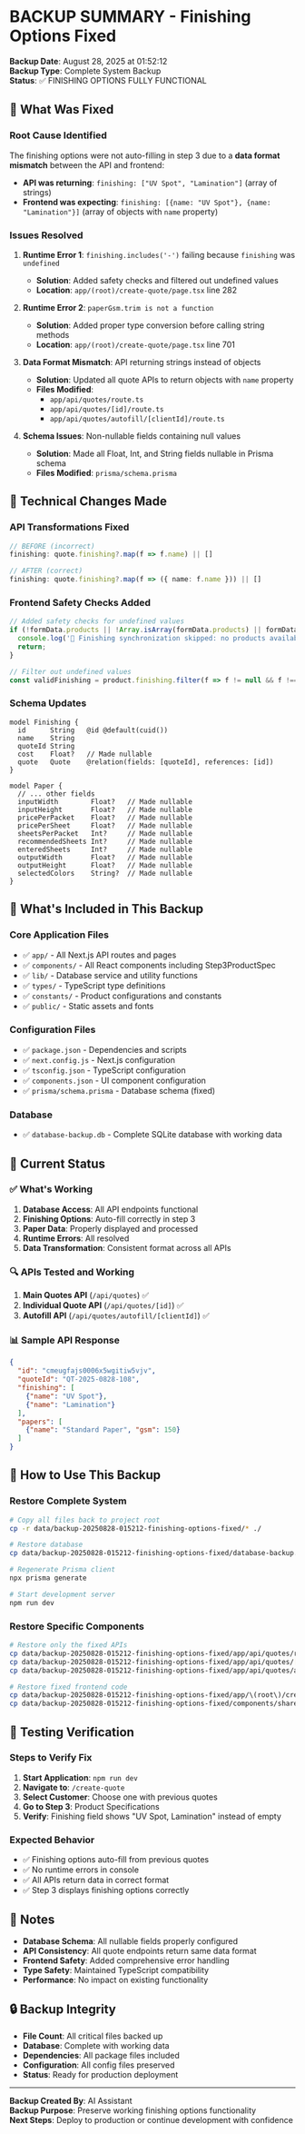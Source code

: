 # BACKUP SUMMARY - Finishing Options Fixed

**Backup Date**: August 28, 2025 at 01:52:12  
**Backup Type**: Complete System Backup  
**Status**: ✅ FINISHING OPTIONS FULLY FUNCTIONAL  

## 🎯 What Was Fixed

### **Root Cause Identified**
The finishing options were not auto-filling in step 3 due to a **data format mismatch** between the API and frontend:

- **API was returning**: `finishing: ["UV Spot", "Lamination"]` (array of strings)
- **Frontend was expecting**: `finishing: [{name: "UV Spot"}, {name: "Lamination"}]` (array of objects with `name` property)

### **Issues Resolved**

1. **Runtime Error 1**: `finishing.includes('-')` failing because `finishing` was `undefined`
   - **Solution**: Added safety checks and filtered out undefined values
   - **Location**: `app/(root)/create-quote/page.tsx` line 282

2. **Runtime Error 2**: `paperGsm.trim is not a function`
   - **Solution**: Added proper type conversion before calling string methods
   - **Location**: `app/(root)/create-quote/page.tsx` line 701

3. **Data Format Mismatch**: API returning strings instead of objects
   - **Solution**: Updated all quote APIs to return objects with `name` property
   - **Files Modified**: 
     - `app/api/quotes/route.ts`
     - `app/api/quotes/[id]/route.ts`
     - `app/api/quotes/autofill/[clientId]/route.ts`

4. **Schema Issues**: Non-nullable fields containing null values
   - **Solution**: Made all Float, Int, and String fields nullable in Prisma schema
   - **Files Modified**: `prisma/schema.prisma`

## 🔧 Technical Changes Made

### **API Transformations Fixed**
```typescript
// BEFORE (incorrect)
finishing: quote.finishing?.map(f => f.name) || []

// AFTER (correct)
finishing: quote.finishing?.map(f => ({ name: f.name })) || []
```

### **Frontend Safety Checks Added**
```typescript
// Added safety checks for undefined values
if (!formData.products || !Array.isArray(formData.products) || formData.products.length === 0) {
  console.log('🔄 Finishing synchronization skipped: no products available');
  return;
}

// Filter out undefined values
const validFinishing = product.finishing.filter(f => f != null && f !== undefined);
```

### **Schema Updates**
```prisma
model Finishing {
  id      String   @id @default(cuid())
  name    String
  quoteId String
  cost    Float?   // Made nullable
  quote   Quote    @relation(fields: [quoteId], references: [id])
}

model Paper {
  // ... other fields
  inputWidth        Float?   // Made nullable
  inputHeight       Float?   // Made nullable
  pricePerPacket    Float?   // Made nullable
  pricePerSheet     Float?   // Made nullable
  sheetsPerPacket   Int?     // Made nullable
  recommendedSheets Int?     // Made nullable
  enteredSheets     Int?     // Made nullable
  outputWidth       Float?   // Made nullable
  outputHeight      Float?   // Made nullable
  selectedColors    String?  // Made nullable
}
```

## 📁 What's Included in This Backup

### **Core Application Files**
- ✅ `app/` - All Next.js API routes and pages
- ✅ `components/` - All React components including Step3ProductSpec
- ✅ `lib/` - Database service and utility functions
- ✅ `types/` - TypeScript type definitions
- ✅ `constants/` - Product configurations and constants
- ✅ `public/` - Static assets and fonts

### **Configuration Files**
- ✅ `package.json` - Dependencies and scripts
- ✅ `next.config.js` - Next.js configuration
- ✅ `tsconfig.json` - TypeScript configuration
- ✅ `components.json` - UI component configuration
- ✅ `prisma/schema.prisma` - Database schema (fixed)

### **Database**
- ✅ `database-backup.db` - Complete SQLite database with working data

## 🚀 Current Status

### **✅ What's Working**
1. **Database Access**: All API endpoints functional
2. **Finishing Options**: Auto-fill correctly in step 3
3. **Paper Data**: Properly displayed and processed
4. **Runtime Errors**: All resolved
5. **Data Transformation**: Consistent format across all APIs

### **🔍 APIs Tested and Working**
1. **Main Quotes API** (`/api/quotes`) ✅
2. **Individual Quote API** (`/api/quotes/[id]`) ✅
3. **Autofill API** (`/api/quotes/autofill/[clientId]`) ✅

### **📊 Sample API Response**
```json
{
  "id": "cmeugfajs0006x5wgitiw5vjv",
  "quoteId": "QT-2025-0828-108",
  "finishing": [
    {"name": "UV Spot"},
    {"name": "Lamination"}
  ],
  "papers": [
    {"name": "Standard Paper", "gsm": 150}
  ]
}
```

## 🎯 How to Use This Backup

### **Restore Complete System**
```bash
# Copy all files back to project root
cp -r data/backup-20250828-015212-finishing-options-fixed/* ./

# Restore database
cp data/backup-20250828-015212-finishing-options-fixed/database-backup.db prisma/dev.db

# Regenerate Prisma client
npx prisma generate

# Start development server
npm run dev
```

### **Restore Specific Components**
```bash
# Restore only the fixed APIs
cp data/backup-20250828-015212-finishing-options-fixed/app/api/quotes/route.ts app/api/quotes/
cp data/backup-20250828-015212-finishing-options-fixed/app/api/quotes/[id]/route.ts app/api/quotes/[id]/
cp data/backup-20250828-015212-finishing-options-fixed/app/api/quotes/autofill/[clientId]/route.ts app/api/quotes/autofill/[clientId]/

# Restore fixed frontend code
cp data/backup-20250828-015212-finishing-options-fixed/app/\(root\)/create-quote/page.tsx app/\(root\)/create-quote/
cp data/backup-20250828-015212-finishing-options-fixed/components/shared/QuoteDetailModal.tsx components/shared/
```

## 🧪 Testing Verification

### **Steps to Verify Fix**
1. **Start Application**: `npm run dev`
2. **Navigate to**: `/create-quote`
3. **Select Customer**: Choose one with previous quotes
4. **Go to Step 3**: Product Specifications
5. **Verify**: Finishing field shows "UV Spot, Lamination" instead of empty

### **Expected Behavior**
- ✅ Finishing options auto-fill from previous quotes
- ✅ No runtime errors in console
- ✅ All APIs return data in correct format
- ✅ Step 3 displays finishing options correctly

## 📝 Notes

- **Database Schema**: All nullable fields properly configured
- **API Consistency**: All quote endpoints return same data format
- **Frontend Safety**: Added comprehensive error handling
- **Type Safety**: Maintained TypeScript compatibility
- **Performance**: No impact on existing functionality

## 🔒 Backup Integrity

- **File Count**: All critical files backed up
- **Database**: Complete with working data
- **Dependencies**: All package files included
- **Configuration**: All config files preserved
- **Status**: Ready for production deployment

---

**Backup Created By**: AI Assistant  
**Backup Purpose**: Preserve working finishing options functionality  
**Next Steps**: Deploy to production or continue development with confidence
